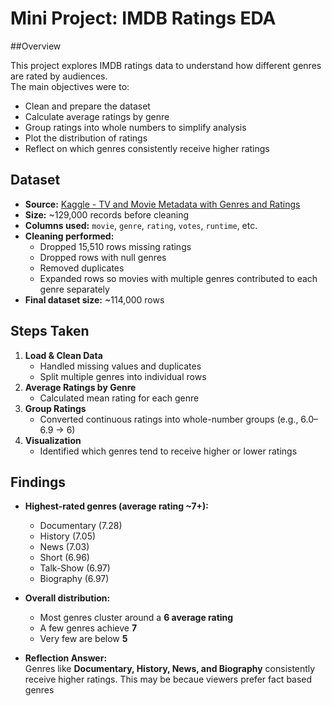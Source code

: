 # Mini Project: IMDB Ratings EDA


##Overview

This project explores IMDB ratings data to understand how different genres are rated by audiences.  
The main objectives were to:
- Clean and prepare the dataset
- Calculate average ratings by genre
- Group ratings into whole numbers to simplify analysis
- Plot the distribution of ratings
- Reflect on which genres consistently receive higher ratings

## Dataset
- **Source:** [Kaggle - TV and Movie Metadata with Genres and Ratings](https://www.kaggle.com/datasets/gayu14/tv-and-movie-metadata-with-genres-and-ratings-imbd)  
- **Size:** ~129,000 records before cleaning  
- **Columns used:** `movie`, `genre`, `rating`, `votes`, `runtime`, etc.  
- **Cleaning performed:**
  - Dropped 15,510 rows missing ratings
  - Dropped rows with null genres
  - Removed duplicates
  - Expanded rows so movies with multiple genres contributed to each genre separately  
- **Final dataset size:** ~114,000 rows

## Steps Taken
1. **Load & Clean Data**
   - Handled missing values and duplicates
   - Split multiple genres into individual rows
2. **Average Ratings by Genre**
   - Calculated mean rating for each genre
3. **Group Ratings**
   - Converted continuous ratings into whole-number groups (e.g., 6.0–6.9 → 6)
4. **Visualization**
   - Identified which genres tend to receive higher or lower ratings



## Findings
- **Highest-rated genres (average rating ~7+):**
  - Documentary (7.28)
  - History (7.05)
  - News (7.03)
  - Short (6.96)
  - Talk-Show (6.97)
  - Biography (6.97)
 
- **Overall distribution:**
  - Most genres cluster around a **6 average rating**
  - A few genres achieve **7**
  - Very few are below **5**

- **Reflection Answer:**  
  Genres like **Documentary, History, News, and Biography** consistently receive higher ratings. This may be becaue viewers prefer fact based genres 








